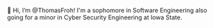 👋 Hi, I’m @ThomasFroh! I'm a sophomore in Software Engineering also going for a minor in Cyber Security Engineering at Iowa State.
